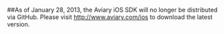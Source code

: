 ##As of January 28, 2013, the Aviary iOS SDK will no longer be distributed via GitHub. Please visit http://www.aviary.com/ios to download the latest version.